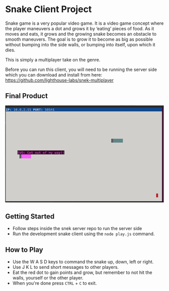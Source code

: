 # Snake Client Project

Snake game is a very popular video game. It is a video game concept where the player maneuvers a dot and grows it by ‘eating’ pieces of food. As it moves and eats, it grows and the growing snake becomes an obstacle to smooth maneuvers. The goal is to grow it to become as big as possible without bumping into the side walls, or bumping into itself, upon which it dies.

This is simply a multiplayer take on the genre.

Before you can run this client, you will need to be running the server side which you can download and install from here: https://github.com/lighthouse-labs/snek-multiplayer



## Final Product

!["Screenshot of snake game in action, captured moment of message sent by player"](https://github.com/sfia-o/snake-client/blob/master/snake-messageScreenshot.png)



## Getting Started

- Follow steps inside the snek server repo to run the server side
- Run the development snake client using the `node play.js` command.

## How to Play

- Use the W A S D keys to command the snake up, down, left or right.
- Use J K L to send short messages to other players.
- Eat the red dot to gain points and grow, but remember to not hit the walls, yourself or the other player.
- When you're done press `CTRL` + `C` to exit.